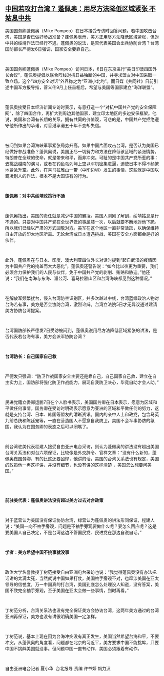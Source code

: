 <!--1602062172000-->
[中国若攻打台湾？ 蓬佩奥：用尽方法降低区域紧张  不姑息中共](https://www.rfa.org/mandarin/yataibaodao/gangtai/HX-10072020051604.html)
------

<p>美国国务卿蓬佩奥（Mike Pompeo）在日本接受专访时回答问题，若中国攻击台湾，美国是否已做好参战准备？蓬佩奥表示，美方正用尽方法降低区域紧张，但对中共的绥靖作法已经行不通。蓬佩奥的说法，是否代表美国会出兵协防台湾？台湾国防部长严德发6日强调，国家安全要靠自己。</p><p> </p><p>美国国务卿蓬佩奥（Mike Pompeo）访问日本，6日在东京进行“美日印澳四国外长会议”，蓬佩奥提倡以联合阵线对抗日益独断的中国，并寻求盟友对中国采取一致立场。这个“四方安全对话”外界称之为“亚洲小北约”。而日媒《共同社》日前引述中国军方报导指，菅义伟9月上任首相后，希望与美国等国家建立“海洋联盟”。</p><p> </p><p>蓬佩奥接受日本经济新闻专访时表示，有意打造一个“对抗中国共产党的安全保障网”，除了四国合作，再扩大到周边其他国家，建立印太地区的多边安保框架。他说，美国和台湾有长期的关系，拥有共同的价值观，可悲的是，中国共产党拒绝遵守他所作出的承诺，对香港承诺五十年不变却失信。</p><p> </p><p>被问到如果台湾海峡军事紧张局势升高，如果中国片面攻击台湾，是否认为美国已经做好参战准备？蓬佩奥说，美国正尽一切努力和方法在降低该区域的紧张情势。特朗普在全球的使命，就是带来和平，而非冲突。可耻的是中国共产党所惹的事：去挑战越南的演习，或者在钓鱼岛列屿上空以军机密集进逼，迫使日本不得不频繁地紧急升空。此外，在喜马拉雅山一带（中印边境）发生的事情，这些就是中国以霸凌别人的作法，根本不是大国该有的行为。</p><p> </p><p><b>蓬佩奥：对中共绥靖政策行不通</b><b></b></p><p> </p><p>蓬佩奥指出，美国的责任就是减少中国的霸凌。美国人刚刚了解到，绥靖姑息是行不通的。只要对中国共产党在全世界做的事屈膝一次，以后就要不断地对他下跪。所以我们已经以严肃的方式回敬对方。美军在这个地区一直非常活跃，以确保维持自由开放的印太地区所需。无论台湾或日本遭遇挑战，美国在安全方面都会是好的伙伴。</p><p> </p><p>此外，蓬佩奥在与日本、印度、澳大利亚四位外长对话时提到“起自武汉的疫情因为中国共产党的掩盖而大大恶化”。蓬佩奥还警告说：“如今比以往更为重要，我们必须合力保护我们的人民与伙伴，免于中国共产党的剥削、贿赂和胁迫。”他还说：“我们在南海与东海、湄公河、喜马拉雅山区和台湾海峡都见到这种情况。”</p><p> </p><p>在解放军频繁扰台，侵入台湾防空识别区，并多次越过中线，台湾蓝绿政治人物对台海若有事，美方是否会协防台湾，激烈论辩。台湾立法院5日才无异议通过建请美方协防台湾提案。</p><p> </p><p>台湾国防部长严德发7日受访被问到，蓬佩奥说用尽方法降低区域紧张的讲法，是否代表若台海有事，美方会派军协防台湾？</p><p> </p><p><b>台湾防长：自己国家自己救</b><b></b></p><p> </p><p>严德发只强调：“防卫作战国家安全主要还是靠自己，自己国家自己救，建立在自主实力上，国防部将强化防卫作战能力，展现自我防卫决心，毕竟自助才会人助。”</p><p> </p><p>民进党籍立委郑运鹏7日在个人脸书表示，美国国务卿在日本表示，愿意为区域和平做任何事情。国务卿在受访时明确表示愿意为亚洲的区域和平做任何的努力，这就是支持台湾、日本、韩国等盟友的清晰资讯。国内的亲中人士和政党，包含马英九前总统和陈廷宠等，一直在营造国人不愿意自我防卫，美国不会军事协防的氛围，我认为在国务卿的表态之后可以闭嘴了。</p><p> </p><p>前台湾驻美代表程建人接受自由亚洲电台采访，则认为蓬佩奥的讲法没有超出美国台湾关系法和对台六项保证，比较像是外交辞令、官样文章：“没有什么新的，蓬佩奥做国务卿，有的比这还要凶悍，他讲的话，美国的台湾关系法也有规定，美国的政策他一再这样讲，并没有细节，也没有讲的这样清楚 ，美国怎么想要问美国。”</p><p> </p><p> </p><p><b>前驻美代表：蓬佩奥讲法没有超过美方过去对台政策</b><b></b></p><p> </p><p>对于蓝营认为美国没有保证协防台湾，绿营认为蓬佩奥的讲法形同保证，程建人说：“美国一向不袖手旁观，问题是不袖手旁观要做什么呢？要怎么回应呢？这是要美国人自己决定，不是台湾这边不管国民党、民进党在那边自说自话。”</p><p> </p><p><b>学者：美方希望中国不挑事就没事</b><b></b></p><p> </p><p>政治大学名誉教授丁树范接受自由亚洲电台采访也说：“我觉得蓬佩奥没有办法把话讲的太满太死，当然就说中国如果打仗，美国袖手旁观不对，也牵涉美国在亚太领导的信誉度，万一中国真的打台湾，美国到底怎么处理没人知道，没有答案，美国不致完全袖手旁观，至于美国在亚太会做一些事情，到时再看。”</p><p> </p><p>丁树范分析，台湾关系法也没有完全保证美方会协访台湾，这两年美方通过的台湾亚洲再保证，美方也没有讲很明确美国一定怎样。</p><p> </p><p>丁树范说，基本上现在因为台海冲突没有真正发生，美国当然希望台海和平，不要冲突。从蓬佩奥的角度看，问题都在北京的习近平，美方要求中国不能挑衅，只要中国不挑衅美国就没事。但问题中国一直有动作，美国必须跟着有动作。</p><p> </p><p>自由亚洲电台记者 夏小华  台北报导 责编 许书婷 胡力汉</p><p> </p><p> </p><p> </p>
